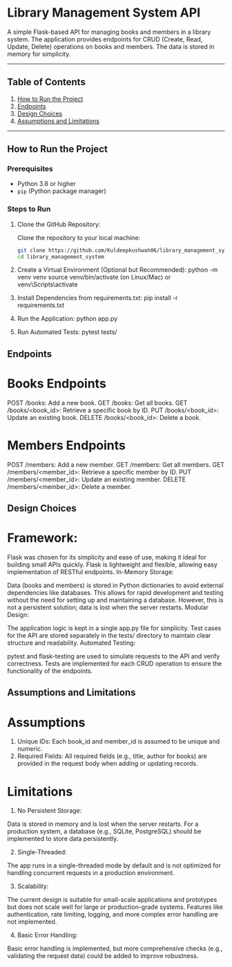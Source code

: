 # **Library Management System API**

A simple Flask-based API for managing books and members in a library system. The application provides endpoints for CRUD (Create, Read, Update, Delete) operations on books and members. The data is stored in memory for simplicity.

---

## **Table of Contents**
1. [How to Run the Project](#how-to-run-the-project)
2. [Endpoints](#endpoints)
3. [Design Choices](#design-choices)
4. [Assumptions and Limitations](#assumptions-and-limitations)

---

## **How to Run the Project**

### Prerequisites
- Python 3.8 or higher
- `pip` (Python package manager)

### Steps to Run

1. Clone the GitHub Repository:

   Clone the repository to your local machine:
   ```bash
   git clone https://github.com/Kuldeepkushwah06/library_management_system.git
   cd library_management_system

2. Create a Virtual Environment (Optional but Recommended):
   python -m venv venv
   source venv/bin/activate (on Linux/Mac) or venv\Scripts\activate

3. Install Dependencies from requirements.txt:
   pip install -r requirements.txt

4. Run the Application:
   python app.py

5. Run Automated Tests:
   pytest tests/


## **Endpoints**

# Books Endpoints
POST /books: Add a new book.
GET /books: Get all books.
GET /books/<book_id>: Retrieve a specific book by ID.
PUT /books/<book_id>: Update an existing book.
DELETE /books/<book_id>: Delete a book.

# Members Endpoints
POST /members: Add a new member.
GET /members: Get all members.
GET /members/<member_id>: Retrieve a specific member by ID.
PUT /members/<member_id>: Update an existing member.
DELETE /members/<member_id>: Delete a member.

## **Design Choices**

# Framework:

Flask was chosen for its simplicity and ease of use, making it ideal for building small APIs quickly.
Flask is lightweight and flexible, allowing easy implementation of RESTful endpoints.
In-Memory Storage:

Data (books and members) is stored in Python dictionaries to avoid external dependencies like databases.
This allows for rapid development and testing without the need for setting up and maintaining a database.
However, this is not a persistent solution; data is lost when the server restarts.
Modular Design:

The application logic is kept in a single app.py file for simplicity.
Test cases for the API are stored separately in the tests/ directory to maintain clear structure and readability.
Automated Testing:

pytest and flask-testing are used to simulate requests to the API and verify correctness.
Tests are implemented for each CRUD operation to ensure the functionality of the endpoints.

## **Assumptions and Limitations**

# Assumptions
1. Unique IDs: Each book_id and member_id is assumed to be unique and numeric.
2. Required Fields: All required fields (e.g., title, author for books) are provided in the request body when adding or updating records.

# Limitations

1. No Persistent Storage:

Data is stored in memory and is lost when the server restarts.
For a production system, a database (e.g., SQLite, PostgreSQL) should be implemented to store data persistently.

2. Single-Threaded:

The app runs in a single-threaded mode by default and is not optimized for handling concurrent requests in a production environment.

3. Scalability:

The current design is suitable for small-scale applications and prototypes but does not scale well for large or production-grade systems.
Features like authentication, rate limiting, logging, and more complex error handling are not implemented.

4. Basic Error Handling:

Basic error handling is implemented, but more comprehensive checks (e.g., validating the request data) could be added to improve robustness.

